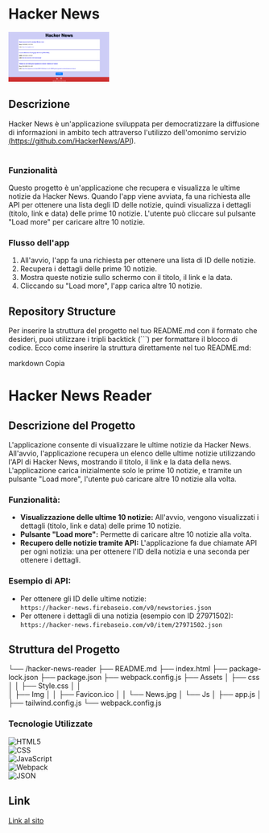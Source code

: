 #  Hacker News


<img src="./Assets/Img/Hackernews.png" width="200" />


## Descrizione
Hacker News è un'applicazione sviluppata per democratizzare la diffusione di informazioni in ambito tech attraverso l'utilizzo dell'omonimo servizio <a href="https://github.com/HackerNews/API">(https://github.com/HackerNews/API).</a><br />
<br />

### Funzionalità

Questo progetto è un'applicazione che recupera e visualizza le ultime notizie da Hacker News. Quando l'app viene avviata, fa una richiesta alle API per ottenere una lista degli ID delle notizie, quindi visualizza i dettagli (titolo, link e data) delle prime 10 notizie. L'utente può cliccare sul pulsante "Load more" per caricare altre 10 notizie.

### Flusso dell'app

1. All'avvio, l'app fa una richiesta per ottenere una lista di ID delle notizie.
2. Recupera i dettagli delle prime 10 notizie.
3. Mostra queste notizie sullo schermo con il titolo, il link e la data.
4. Cliccando su "Load more", l'app carica altre 10 notizie.

## Repository Structure

Per inserire la struttura del progetto nel tuo README.md con il formato che desideri, puoi utilizzare i tripli backtick (```) per formattare il blocco di codice. Ecco come inserire la struttura direttamente nel tuo README.md:

markdown
Copia
# Hacker News Reader

## Descrizione del Progetto

L'applicazione consente di visualizzare le ultime notizie da Hacker News. All'avvio, l'applicazione recupera un elenco delle ultime notizie utilizzando l'API di Hacker News, mostrando il titolo, il link e la data della news. L'applicazione carica inizialmente solo le prime 10 notizie, e tramite un pulsante "Load more", l'utente può caricare altre 10 notizie alla volta.

### Funzionalità:
- **Visualizzazione delle ultime 10 notizie:** All'avvio, vengono visualizzati i dettagli (titolo, link e data) delle prime 10 notizie.
- **Pulsante "Load more":** Permette di caricare altre 10 notizie alla volta.
- **Recupero delle notizie tramite API:** L'applicazione fa due chiamate API per ogni notizia: una per ottenere l'ID della notizia e una seconda per ottenere i dettagli.
  
### Esempio di API:
- Per ottenere gli ID delle ultime notizie:  
  `https://hacker-news.firebaseio.com/v0/newstories.json`
- Per ottenere i dettagli di una notizia (esempio con ID 27971502):  
  `https://hacker-news.firebaseio.com/v0/item/27971502.json`
## Struttura del Progetto

└── /hacker-news-reader
    ├── README.md
    ├── index.html
    ├── package-lock.json
    ├── package.json
    ├── webpack.config.js
    ├── Assets
    │   ├── css
    │   │   ├── Style.css
    │   │   
    │   ├── Img
    │   │   ├── Favicon.ico
    │   │   └── News.jpg
    │   └── Js
    │       ├── app.js
    │      
    ├── tailwind.config.js
    └── webpack.config.js

### Tecnologie Utilizzate

<p>
<img src="https://img.shields.io/badge/HTML5-E34F26.svg?style=flat&logo=HTML5&logoColor=white" alt="HTML5">
<br>
<img src="https://img.shields.io/badge/CSS-1572B6.svg?style=flat&logo=CSS3&logoColor=white" alt="CSS">
<br>
<img src="https://img.shields.io/badge/JavaScript-F7DF1E.svg?style=flat&logo=JavaScript&logoColor=black" alt="JavaScript">
<br>
<img src="https://img.shields.io/badge/Webpack-8DD6F9.svg?style=flat&logo=Webpack&logoColor=black" alt="Webpack">
<br>
<img src="https://img.shields.io/badge/JSON-000000.svg?style=flat&logo=JSON&logoColor=white" alt="JSON">
<br>
</p>

## Link

<a href="">Link al sito</a>


